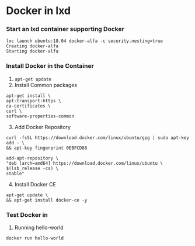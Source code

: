 # Docker in lxd

### Start an lxd container supporting Docker
```
lxc launch ubuntu:18.04 docker-alfa -c security.nesting=true
Creating docker-alfa
Starting docker-alfa
```

### Install Docker in the Container

1. `apt-get update`
2.  Install Common packages
```
apt-get install \
apt-transport-https \
ca-certificates \
curl \
software-properties-common
```
3. Add Docker Repository
```
curl -fsSL https://download.docker.com/linux/ubuntu/gpg | sudo apt-key add - \
&& apt-key fingerprint 0EBFCD88

add-apt-repository \
"deb [arch=amd64] https://download.docker.com/linux/ubuntu \
$(lsb_release -cs) \
stable"
```
4. Install Docker CE
```
apt-get update \
&& apt-get install docker-ce -y
```

### Test Docker in 
1. Running hello-world
```
docker run hello-world

```
